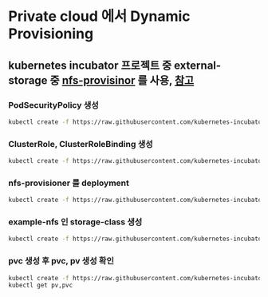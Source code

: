 # Private cloud 에서 Dynamic Provisioning 

## kubernetes incubator 프로젝트 중 external-storage 중 [nfs-provisinor](https://github.com/kubernetes-incubator/external-storage/tree/master/nfs) 를 사용, [참고](http://blog.naver.com/alice_k106/221360005336)

### PodSecurityPolicy 생성

```sh
kubectl create -f https://raw.githubusercontent.com/kubernetes-incubator/external-storage/master/nfs/deploy/kubernetes/psp.yaml
```

### ClusterRole, ClusterRoleBinding 생성

```sh
kubectl create -f https://raw.githubusercontent.com/kubernetes-incubator/external-storage/master/nfs/deploy/kubernetes/rbac.yaml
```

### nfs-provisioner 를 deployment

```sh
kubectl create -f https://raw.githubusercontent.com/kubernetes-incubator/external-storage/master/nfs/deploy/kubernetes/deployment.yaml
```

### example-nfs 인 storage-class 생성

```sh
kubectl create -f https://raw.githubusercontent.com/kubernetes-incubator/external-storage/master/nfs/deploy/kubernetes/class.yaml
```

### pvc 생성 후 pvc, pv 생성 확인

```sh
kubectl create -f https://raw.githubusercontent.com/kubernetes-incubator/external-storage/master/nfs/deploy/kubernetes/claim.yaml
kubectl get pv,pvc
```
